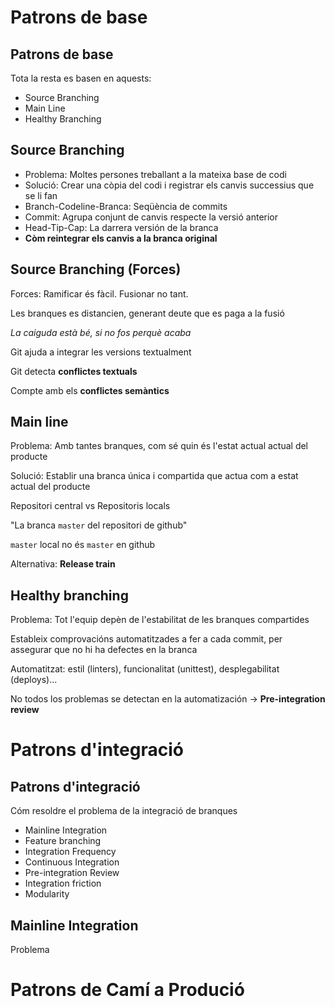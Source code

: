 # Patrons de base

## Patrons de base

Tota la resta es basen en aquests:

- Source Branching
- Main Line
- Healthy Branching

## Source Branching

- Problema: Moltes persones treballant a la mateixa base de codi
- Solució: Crear una còpia del codi i registrar els canvis successius que se li fan
- Branch-Codeline-Branca: Seqüència de commits 
- Commit: Agrupa conjunt de canvis respecte la versió anterior
- Head-Tip-Cap: La darrera versión de la branca
- **Còm reintegrar els canvis a la branca original**

## Source Branching (Forces)

Forces: Ramificar és fàcil. Fusionar no tant.

Les branques es distancien, generant deute que es paga a la fusió

_La caiguda està bé, si no fos perquè acaba_

Git ajuda a integrar les versions textualment

Git detecta **conflictes textuals**

Compte amb els **conflictes semàntics**

## Main line

Problema: Amb tantes branques, com sé quin és l'estat actual actual del producte

Solució: Establir una branca única i compartida que actua com a estat actual del producte

Repositori central vs Repositoris locals

"La branca `master` del repositori de github"

`master` local no és `master` en github

Alternativa: **Release train**


## Healthy branching

Problema: Tot l'equip depèn de l'estabilitat de les branques compartides

Estableix comprovacións automatitzades a fer a cada commit, per assegurar que no hi ha defectes en la branca

Automatitzat: estil (linters), funcionalitat (unittest), desplegabilitat (deploys)...

No todos los problemas se detectan en la automatización -> **Pre-integration review**



# Patrons d'integració


## Patrons d'integració

Cóm resoldre el problema de la integració de branques

- Mainline Integration
- Feature branching
- Integration Frequency
- Continuous Integration
- Pre-integration Review
- Integration friction
- Modularity


## Mainline Integration

Problema


# Patrons de Camí a Produció





